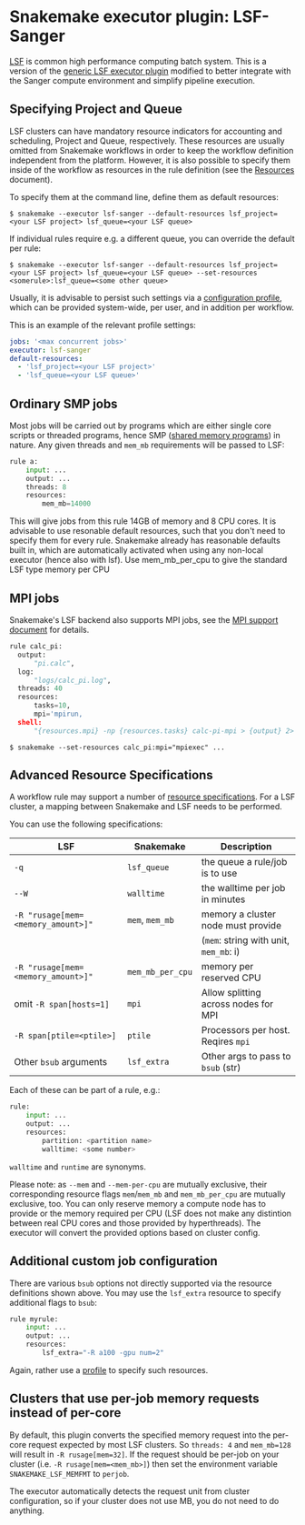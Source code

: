 # Snakemake executor plugin: LSF-Sanger

[LSF](https://www.ibm.com/docs/en/spectrum-lsf/) is common high performance
computing batch system. This is a version of the [generic LSF executor plugin](https://github.com/BEFH/snakemake-executor-plugin-lsf) modified to better integrate with the Sanger compute environment and simplify pipeline execution.

## Specifying Project and Queue

LSF clusters can have mandatory resource indicators for accounting and scheduling, Project and Queue, respectively. These resources are usually omitted from Snakemake workflows in order to keep the workflow definition independent from the platform. However, it is also possible to specify them inside of the workflow as resources in the rule definition (see the [Resources](https://snakemake.readthedocs.io/en/stable/snakefiles/rules.html#resources) document).

To specify them at the command line, define them as default resources:

``` console
$ snakemake --executor lsf-sanger --default-resources lsf_project=<your LSF project> lsf_queue=<your LSF queue>
```

If individual rules require e.g. a different queue, you can override
the default per rule:

``` console
$ snakemake --executor lsf-sanger --default-resources lsf_project=<your LSF project> lsf_queue=<your LSF queue> --set-resources <somerule>:lsf_queue=<some other queue>
```

Usually, it is advisable to persist such settings via a
[configuration profile](https://snakemake.readthedocs.io/en/latest/executing/cli.html#profiles), which
can be provided system-wide, per user, and in addition per workflow.

This is an example of the relevant profile settings:

```yaml
jobs: '<max concurrent jobs>'
executor: lsf-sanger
default-resources:
  - 'lsf_project=<your LSF project>'
  - 'lsf_queue=<your LSF queue>'
```

## Ordinary SMP jobs

Most jobs will be carried out by programs which are either single core
scripts or threaded programs, hence SMP ([shared memory
programs](https://en.wikipedia.org/wiki/Shared_memory)) in nature. Any
given threads and `mem_mb` requirements will be passed to LSF:

``` python
rule a:
    input: ...
    output: ...
    threads: 8
    resources:
        mem_mb=14000
```

This will give jobs from this rule 14GB of memory and 8 CPU cores. It is
advisable to use resonable default resources, such that you don\'t need
to specify them for every rule. Snakemake already has reasonable
defaults built in, which are automatically activated when using any non-local executor
(hence also with lsf). Use mem_mb_per_cpu to give the standard LSF type memory per CPU

## MPI jobs

Snakemake\'s LSF backend also supports MPI jobs, see
the [MPI support document](https://snakemake.readthedocs.io/en/stable/snakefiles/rules.html#mpi-support) for details.

``` python
rule calc_pi:
  output:
      "pi.calc",
  log:
      "logs/calc_pi.log",
  threads: 40
  resources:
      tasks=10,
      mpi='mpirun,
  shell:
      "{resources.mpi} -np {resources.tasks} calc-pi-mpi > {output} 2> {log}"
```

``` console
$ snakemake --set-resources calc_pi:mpi="mpiexec" ...
```

## Advanced Resource Specifications

A workflow rule may support a number of
[resource specifications](https://snakemake.readthedocs.io/en/latest/snakefiles/rules.html#resources).
For a LSF cluster, a mapping between Snakemake and LSF needs to be performed.

You can use the following specifications:

| LSF                                | Snakemake        | Description                            |
|------------------------------------|------------------|----------------------------------------|
| `-q`                               | `lsf_queue`      | the queue a rule/job is to use         |
| `--W`                              | `walltime`       | the walltime per job in minutes        |
| `-R "rusage[mem=<memory_amount>]"` | `mem`, `mem_mb`  | memory a cluster node must provide     |
|                                    |                  | (`mem`: string with unit, `mem_mb`: i) |
| `-R "rusage[mem=<memory_amount>]"` | `mem_mb_per_cpu` | memory per reserved CPU                |
| omit `-R span[hosts=1]`            | `mpi`            | Allow splitting across nodes for MPI   |
| `-R span[ptile=<ptile>]`           | `ptile`          | Processors per host. Reqires `mpi`     |
| Other `bsub` arguments             | `lsf_extra`      | Other args to pass to `bsub` (str)     |


Each of these can be part of a rule, e.g.:

``` python
rule:
    input: ...
    output: ...
    resources:
        partition: <partition name>
        walltime: <some number>
```

`walltime` and `runtime` are synonyms.

Please note: as `--mem` and `--mem-per-cpu` are mutually exclusive,
their corresponding resource flags `mem`/`mem_mb` and
`mem_mb_per_cpu` are mutually exclusive, too. You can only reserve
memory a compute node has to provide or the memory required per CPU
(LSF does not make any distintion between real CPU cores and those
provided by hyperthreads). The executor will convert the provided options
based on cluster config.

## Additional custom job configuration

There are various `bsub` options not directly supported via the resource
definitions shown above. You may use the `lsf_extra` resource to specify
additional flags to `bsub`:

``` python
rule myrule:
    input: ...
    output: ...
    resources:
        lsf_extra="-R a100 -gpu num=2"
```

Again, rather use a [profile](https://snakemake.readthedocs.io/en/latest/executing/cli.html#profiles) to specify such resources.

## Clusters that use per-job memory requests instead of per-core

By default, this plugin converts the specified memory request into the per-core request expected by most LSF clusters.
So `threads: 4` and `mem_mb=128` will result in `-R rusage[mem=32]`. If the request should be per-job on your cluster
(i.e. `-R rusage[mem=<mem_mb>]`) then set the environment variable `SNAKEMAKE_LSF_MEMFMT` to `perjob`.

The executor automatically detects the request unit from cluster configuration, so if your cluster does not use MB,
you do not need to do anything.

